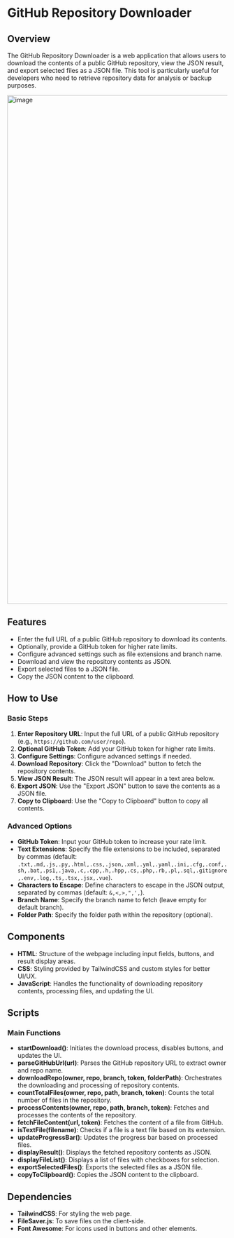 # GitHub Repository Downloader

## Overview
The GitHub Repository Downloader is a web application that allows users to download the contents of a public GitHub repository, view the JSON result, and export selected files as a JSON file. This tool is particularly useful for developers who need to retrieve repository data for analysis or backup purposes.

<img width="1161" alt="image" src="https://github.com/user-attachments/assets/4d9c3cc7-cdcb-494a-b722-d108c6a13efa">


## Features
- Enter the full URL of a public GitHub repository to download its contents.
- Optionally, provide a GitHub token for higher rate limits.
- Configure advanced settings such as file extensions and branch name.
- Download and view the repository contents as JSON.
- Export selected files to a JSON file.
- Copy the JSON content to the clipboard.

## How to Use

### Basic Steps
1. **Enter Repository URL**: Input the full URL of a public GitHub repository (e.g., `https://github.com/user/repo`).
2. **Optional GitHub Token**: Add your GitHub token for higher rate limits.
3. **Configure Settings**: Configure advanced settings if needed.
4. **Download Repository**: Click the "Download" button to fetch the repository contents.
5. **View JSON Result**: The JSON result will appear in a text area below.
6. **Export JSON**: Use the "Export JSON" button to save the contents as a JSON file.
7. **Copy to Clipboard**: Use the "Copy to Clipboard" button to copy all contents.

### Advanced Options
- **GitHub Token**: Input your GitHub token to increase your rate limit.
- **Text Extensions**: Specify the file extensions to be included, separated by commas (default: `.txt,.md,.js,.py,.html,.css,.json,.xml,.yml,.yaml,.ini,.cfg,.conf,.sh,.bat,.ps1,.java,.c,.cpp,.h,.hpp,.cs,.php,.rb,.pl,.sql,.gitignore,.env,.log,.ts,.tsx,.jsx,.vue`).
- **Characters to Escape**: Define characters to escape in the JSON output, separated by commas (default: `&,<,>,",',`).
- **Branch Name**: Specify the branch name to fetch (leave empty for default branch).
- **Folder Path**: Specify the folder path within the repository (optional).

## Components
- **HTML**: Structure of the webpage including input fields, buttons, and result display areas.
- **CSS**: Styling provided by TailwindCSS and custom styles for better UI/UX.
- **JavaScript**: Handles the functionality of downloading repository contents, processing files, and updating the UI.

## Scripts
### Main Functions
- **startDownload()**: Initiates the download process, disables buttons, and updates the UI.
- **parseGitHubUrl(url)**: Parses the GitHub repository URL to extract owner and repo name.
- **downloadRepo(owner, repo, branch, token, folderPath)**: Orchestrates the downloading and processing of repository contents.
- **countTotalFiles(owner, repo, path, branch, token)**: Counts the total number of files in the repository.
- **processContents(owner, repo, path, branch, token)**: Fetches and processes the contents of the repository.
- **fetchFileContent(url, token)**: Fetches the content of a file from GitHub.
- **isTextFile(filename)**: Checks if a file is a text file based on its extension.
- **updateProgressBar()**: Updates the progress bar based on processed files.
- **displayResult()**: Displays the fetched repository contents as JSON.
- **displayFileList()**: Displays a list of files with checkboxes for selection.
- **exportSelectedFiles()**: Exports the selected files as a JSON file.
- **copyToClipboard()**: Copies the JSON content to the clipboard.

## Dependencies
- **TailwindCSS**: For styling the web page.
- **FileSaver.js**: To save files on the client-side.
- **Font Awesome**: For icons used in buttons and other elements.

